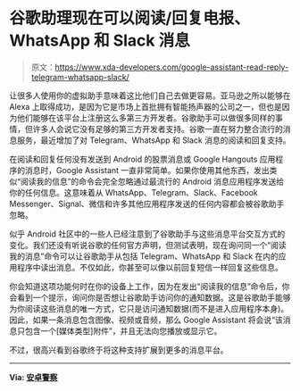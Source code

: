 # 谷歌助理现在可以阅读/回复电报、WhatsApp 和 Slack 消息

> 原文：<https://www.xda-developers.com/google-assistant-read-reply-telegram-whatsapp-slack/>

让很多人使用你的虚拟助手意味着这比他们自己去做更容易。亚马逊之所以能够在 Alexa 上取得成功，是因为它是市场上首批拥有智能扬声器的公司之一，但也是因为他们能够在该平台上注册这么多第三方开发者。谷歌助手可以做很多同样的事情，但许多人会说它没有足够的第三方开发者支持。谷歌一直在努力整合流行的消息服务，最近增加了对 Telegram、WhatsApp 和 Slack 消息的阅读和回复支持。

在阅读和回复任何没有发送到 Android 的股票消息或 Google Hangouts 应用程序的消息时，Google Assistant 一直非常简单。如果你使用其他东西，发出类似“阅读我的信息”的命令会完全忽略通过最流行的 Android 消息应用程序发送给你的任何信息。这意味着从 WhatsApp、Telegram、Slack、Facebook Messenger、Signal、微信和许多其他应用程序发送的任何内容都会被谷歌助手忽略。

似乎 Android 社区中的一些人已经注意到了谷歌助手与这些消息平台交互方式的变化。我们还没有听说谷歌的任何官方声明，但测试表明，现在询问同一个“阅读我的消息”命令可以让谷歌助手从包括 Telegram、WhatsApp 和 Slack 在内的应用程序中读出消息。不仅如此，你甚至可以像以前回复短信一样回复这些信息。

你会知道这项功能何时在你的设备上工作，因为在发出“阅读我的信息”命令后，你会看到一个提示，询问你是否想让谷歌助手访问你的通知数据。这是谷歌助手能够为你阅读这些消息的唯一方式，它只是访问通知数据(而不是进入应用程序本身)。因此，如果一条消息包含图像、视频或音频，那么 Google Assistant 将会说“该消息只包含一个[媒体类型]附件”，并且无法向您播放或显示它。

不过，很高兴看到谷歌终于将这种支持扩展到更多的消息平台。

* * *

**Via: [安卓警察](https://www.androidpolice.com/2019/08/02/google-assistant-read-reply-messages-whatsapp-telegram-slack/)**